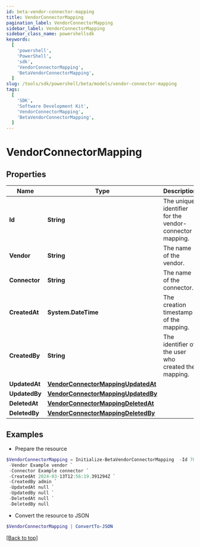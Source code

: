 ```yaml
---
id: beta-vendor-connector-mapping
title: VendorConnectorMapping
pagination_label: VendorConnectorMapping
sidebar_label: VendorConnectorMapping
sidebar_class_name: powershellsdk
keywords:
  [
    'powershell',
    'PowerShell',
    'sdk',
    'VendorConnectorMapping',
    'BetaVendorConnectorMapping',
  ]
slug: /tools/sdk/powershell/beta/models/vendor-connector-mapping
tags:
  [
    'SDK',
    'Software Development Kit',
    'VendorConnectorMapping',
    'BetaVendorConnectorMapping',
  ]
---
```


# VendorConnectorMapping

## Properties

| Name | Type | Description | Notes |
| --- | --- | --- | --- |
| **Id** | **String** | The unique identifier for the vendor-connector mapping. | [optional] |
| **Vendor** | **String** | The name of the vendor. | [optional] |
| **Connector** | **String** | The name of the connector. | [optional] |
| **CreatedAt** | **System.DateTime** | The creation timestamp of the mapping. | [optional] |
| **CreatedBy** | **String** | The identifier of the user who created the mapping. | [optional] |
| **UpdatedAt** | [**VendorConnectorMappingUpdatedAt**](vendor-connector-mapping-updated-at) |  | [optional] |
| **UpdatedBy** | [**VendorConnectorMappingUpdatedBy**](vendor-connector-mapping-updated-by) |  | [optional] |
| **DeletedAt** | [**VendorConnectorMappingDeletedAt**](vendor-connector-mapping-deleted-at) |  | [optional] |
| **DeletedBy** | [**VendorConnectorMappingDeletedBy**](vendor-connector-mapping-deleted-by) |  | [optional] |

## Examples

- Prepare the resource

```powershell
$VendorConnectorMapping = Initialize-BetaVendorConnectorMapping  -Id 78733556-9ea3-4f59-bf69-e5cd92b011b4 `
 -Vendor Example vendor `
 -Connector Example connector `
 -CreatedAt 2024-03-13T12:56:19.391294Z `
 -CreatedBy admin `
 -UpdatedAt null `
 -UpdatedBy null `
 -DeletedAt null `
 -DeletedBy null
```

- Convert the resource to JSON

```powershell
$VendorConnectorMapping | ConvertTo-JSON
```

[[Back to top]](#)
